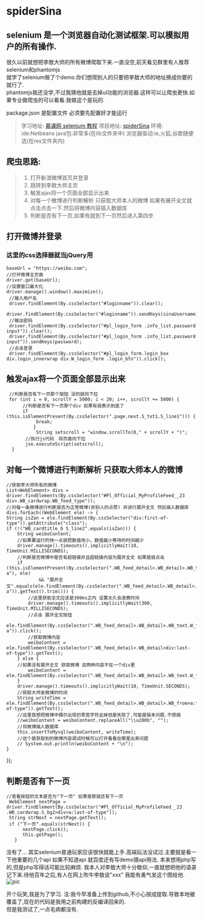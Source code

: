 # spiderSina
## selenium 是一个浏览器自动化测试框架.可以模拟用户的所有操作. ##

很久以前就想把李敖大师的所有微博爬取下来.一直没空,前天看见群里有人推荐selenium和phantomjs<br>
就学了selenium做了个demo.你们想爬别人的只要把李敖大师的地址换成你要的就行了.<br>
phantomjs我还没学,不过我猜他就是去掉ui功能的浏览器.这样可以让爬虫更快.如果专业做爬虫的可以看看.我做这个是玩的.

package.json 是配置文件 必须要先配置好才能运行

> 学习地址: [慕课网 selenium 教程][1]
> 项目地址: [spiderSina][2]
> 环境:
> ide:Netbeans
> java包:非常多(在lib文件夹中)
> 浏览器驱动:ie,火狐,谷歌随便选(在res文件夹内)

## 爬虫思路: ##
    
>  1. 打开新浪微博首页并登录
>  2. 跳转到李敖大师主页
>  3. 触发ajax将一个页面全部显示出来
>  4. 对每一个微博进行判断解析 只获取大师本人的微博 
>     如果有展开全文就点击点击一下.然后将微博内容插入数据库
>  5. 判断是否有下一页,如果有就到下一页然后进入第四步

## 打开微博并登录 ##
### 这里的css选择器就当jQuery用 ###

    baseUrl = "https://weibo.com";
    //打开微博主页面
    driver.get(baseUrl);
    //设置窗口最大化
    driver.manage().window().maximize();
     //输入用户名
     driver.findElement(By.cssSelector("#loginname")).clear();
     driver.findElement(By.cssSelector("#loginname")).sendKeys(sinaUsername);
     //输出密码
     driver.findElement(By.cssSelector("#pl_login_form .info_list.password input")).clear();
     driver.findElement(By.cssSelector("#pl_login_form .info_list.password input")).sendKeys(password);
     //点击登录
     driver.findElement(By.cssSelector("#pl_login_form.login_box div.login_innerwrap div.W_login_form .login_btn")).click();
     
## 触发ajax将一个页面全部显示出来 ## 
   
     //判断是否有下一页那个按钮 没的就向下拉
     for (int i = 0, scrollY = 5000; i < 20; i++, scrollY += 5000) {
          //判断是否有下一页那个div 如果有就表示到底了
          if (this.isElementPresent(By.cssSelector(".page.next.S_txt1.S_line1"))) {
               break;
              }
               String setscroll = "window.scrollTo(0," + scrollY + ")";
           //执行js代码　将页面向下拉
           jse.executeScript(setscroll);
      }       

## 对每一个微博进行判断解析 只获取大师本人的微博 ##

	//获取李大师所有的微博
	List<WebElement> divs = driver.findElements(By.cssSelector("#Pl_Official_MyProfileFeed__23 div>.WB_cardwrap.WB_feed_type"));
	//对每一条微博进行判断是否为正常微博(非别人的点赞) 并进行展开全文 然后插入数据库
	divs.forEach((WebElement ele) -> {
    String isZan = ele.findElement(By.cssSelector("div:first-of-type")).getAttribute("class");
    if (!("WB_cardtitle_b S_line2".equals(isZan))) {
        String weiboContent;
        //如果要运行的快一点就把数值改小，数值越小等待的时间越少
        driver.manage().timeouts().implicitlyWait(10, TimeUnit.MILLISECONDS);
        //判断是否微博中是否有超链接并且超链接内容为展开全文 如果是就点击
        if (this.isElementPresent(By.cssSelector(".WB_feed_detail>.WB_detail>.WB_text.W_f14 a"), ele)
                && "展开全文".equals(ele.findElement(By.cssSelector(".WB_feed_detail>.WB_detail>.WB_text.W_f14 a")).getText().trim())) {
            //这里获取全文应该是300ms之内 设置太久会浪费时间
            driver.manage().timeouts().implicitlyWait(300, TimeUnit.MILLISECONDS);
            //点击 展开全文按钮
            ele.findElement(By.cssSelector(".WB_feed_detail>.WB_detail>.WB_text.W_f14 a")).click();
            //获取微博内容
            weiboContent = ele.findElement(By.cssSelector(".WB_feed_detail>.WB_detail>div:last-of-type")).getText();
        } else {
        //如果没有展开全文 获取微博 这两种内容不在一个div里
            weiboContent = ele.findElement(By.cssSelector(".WB_feed_detail>.WB_detail>.WB_text.W_f14")).getText();
        }
        driver.manage().timeouts().implicitlyWait(10, TimeUnit.SECONDS);
        //获取大师发微博的时间
        String writeTime = ele.findElement(By.cssSelector(".WB_feed_detail>.WB_detail>.WB_from>a:first-of-type")).getText();
        //这里我想把微博中偶尔出现的零宽字符去掉但是失败了,可能是版本问题.不想搞
        //weiboContent = weiboContent.replaceAll("\\u200b", "");
        //将微博插入数据库
        this.insertToMysql(weiboContent, writeTime);
        //这个是获取到的微博内容调试时候可以打开看看在哪里出来问题
        // System.out.println(weiboContent + "\n");
    }
});
   
## 判断是否有下一页 ##
    //查看按钮的文本是否为"下一页" 如果是那就还有下一页
     WebElement nextPage = driver.findElement(By.cssSelector("#Pl_Official_MyProfileFeed__23 .WB_cardwrap.S_bg2>div>a:last-of-type"));
     String strNext = nextPage.getText();
     if ("下一页".equals(strNext)) {
          nextPage.click();
          this.getPage();
       }

没有了... 其实selenium普通玩家应该很快就能上手.高端玩法没试过.主要就是看一下他重要的几个api
如果不知道api 就百度还有写demo猜api用法.
本来想用php写的,但是php写得话可能比较麻烦.
我本人对李敖大师十分敬仰,一直就想把他的语录记下来.待他百年之后,有人在网上吹牛李敖说"xxx"
我能有勇气发这个图给他.   
![pic](https://github.com/buffge/spiderSina/master/src/liao.png "我没说过这话")<br/>

开个玩笑,我是为了学习.
注:我今早准备上传到github,不小心按成提取.导致本地被覆盖了,现在的代码是我用之前构建的反编译回来的.  
但是我测试了,一点毛病都没有. 
    


  [1]: http://www.imooc.com/video/13952
  [2]: https://github.com/buffge/spiderSina
